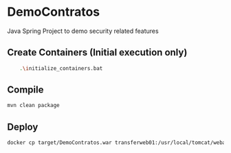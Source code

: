 # DemoContratos
Java Spring Project to demo security related features
## Create Containers (Initial execution only)
```sh
    .\initialize_containers.bat
```
## Compile
```sh
mvn clean package
```
## Deploy
```sh
docker cp target/DemoContratos.war transferweb01:/usr/local/tomcat/webapps
```